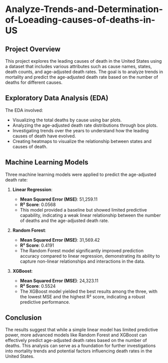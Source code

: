 # Analyze-Trends-and-Determination-of-Loeading-causes-of-deaths-in-US
## Project Overview
This project explores the leading causes of death in the United States using a dataset that includes various attributes such as cause names, states, death counts, and age-adjusted death rates. The goal is to analyze trends in mortality and predict the age-adjusted death rate based on the number of deaths for different causes.

## Exploratory Data Analysis (EDA)
The EDA involved:
- Visualizing the total deaths by cause using bar plots.
- Analyzing the age-adjusted death rate distributions through box plots.
- Investigating trends over the years to understand how the leading causes of death have evolved.
- Creating heatmaps to visualize the relationship between states and causes of death.

## Machine Learning Models
Three machine learning models were applied to predict the age-adjusted death rate:

1. **Linear Regression**:
   - **Mean Squared Error (MSE)**: 51,259.11
   - **R² Score**: 0.0568
   - This model provided a baseline but showed limited predictive capability, indicating a weak linear relationship between the number of deaths and the age-adjusted death rate.

2. **Random Forest**:
   - **Mean Squared Error (MSE)**: 31,569.42
   - **R² Score**: 0.4191
   - The Random Forest model significantly improved prediction accuracy compared to linear regression, demonstrating its ability to capture non-linear relationships and interactions in the data.

3. **XGBoost**:
   - **Mean Squared Error (MSE)**: 24,323.11
   - **R² Score**: 0.5524
   - The XGBoost model yielded the best results among the three, with the lowest MSE and the highest R² score, indicating a robust predictive performance.

## Conclusion
The results suggest that while a simple linear model has limited predictive power, more advanced models like Random Forest and XGBoost can effectively predict age-adjusted death rates based on the number of deaths. This analysis can serve as a foundation for further investigations into mortality trends and potential factors influencing death rates in the United States.

